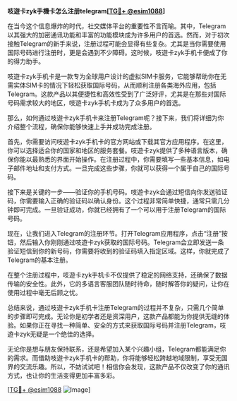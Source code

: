 **吱遊卡zyk手機卡怎么注册telegram[[TG💪+ @esim1088](https://t.me/s/esim1088)]**

在当今这个信息爆炸的时代，社交媒体平台的重要性不言而喻。其中，Telegram以其强大的加密通讯功能和丰富的功能模块成为许多用户的首选。然而，对于初次接触Telegram的新手来说，注册过程可能会显得有些复杂。尤其是当你需要使用国际号码进行注册时，更是会遇到不少障碍。这时候，吱遊卡zyk手机卡便成了你的得力助手。

吱遊卡zyk手机卡是一款专为全球用户设计的虚拟SIM卡服务，它能够帮助你在无需实体SIM卡的情况下轻松获取国际号码，从而顺利注册各类海外应用，包括Telegram。这款产品以其便捷性和高效性受到了广泛好评，尤其是在那些对国际号码需求较大的地区，吱遊卡zyk手机卡成为了众多用户的首选。

那么，如何通过吱遊卡zyk手机卡来注册Telegram呢？接下来，我们将详细为你介绍整个流程，确保你能够快速上手并成功完成注册。

首先，你需要访问吱遊卡zyk手机卡的官方网站或下载其官方应用程序。在这里，你可以选择适合你的国家和地区的服务套餐。吱遊卡zyk提供了多种语言版本，确保你能以最熟悉的界面开始操作。在注册过程中，你需要填写一些基本信息，如电子邮件地址和支付方式。一旦完成这些步骤，你就可以获得一个属于自己的国际号码。

接下来是关键的一步——验证你的手机号码。吱遊卡zyk会通过短信向你发送验证码，你需要输入正确的验证码以确认身份。这个过程非常简单快捷，通常只需几分钟即可完成。一旦验证成功，你就已经拥有了一个可以用于注册Telegram的国际号码。

现在，让我们进入Telegram的注册环节。打开Telegram应用程序，点击“注册”按钮，然后输入你刚刚通过吱遊卡zyk获取的国际号码。Telegram会立即发送一条验证短信到你的新号码，你需要将收到的验证码填入指定区域。这样，你就完成了Telegram的基本注册。

在整个注册过程中，吱遊卡zyk手机卡不仅提供了稳定的网络支持，还确保了数据传输的安全性。此外，它的多语言客服团队随时待命，随时解答你的疑问，让你在使用过程中毫无后顾之忧。

总结来说，通过吱遊卡zyk手机卡注册Telegram的过程并不复杂，只需几个简单的步骤即可完成。无论你是初学者还是资深用户，这款产品都能为你提供无缝的体验。如果你正在寻找一种简单、安全的方式来获取国际号码并注册Telegram，吱遊卡zyk无疑是一个绝佳的选择。

无论你是想与朋友保持联系，还是希望加入某个兴趣小组，Telegram都能满足你的需求。而借助吱遊卡zyk手机卡的帮助，你将能够轻松跨越地域限制，享受无国界的交流乐趣。所以，不妨试试吧！相信你会发现，这款产品不仅改变了你的通讯方式，也让你的生活变得更加丰富多彩。

[[TG💪+ @esim1088](https://t.me/s/esim1088) ![Image](https://i.postimg.cc/4NQfJmqS/Snipaste-2025-05-13-00-14-12.png)]
